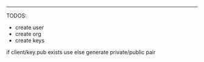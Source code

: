 

---

TODOS:
- create user
- create org
- create keys


if client/key.pub exists 
    use
else 
    generate private/public pair       